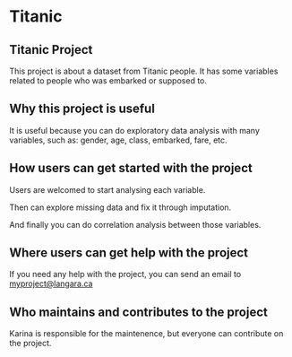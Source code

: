 # Titanic


## Titanic Project

This project is about a dataset from Titanic people. It has some variables related to people who was embarked or supposed to.


## Why this project is useful

It is useful because you can do exploratory data analysis with many variables, such as: gender, age, class, embarked, fare, etc.


## How users can get started with the project

Users are welcomed to start analysing each variable.

Then can explore missing data and fix it through imputation.

And finally you can do correlation analysis between those variables.


## Where users can get help with the project

If you need any help with the project, you can send an email to myproject@langara.ca


## Who maintains and contributes to the project

Karina is responsible for the maintenence, but everyone can contribute on the project.
